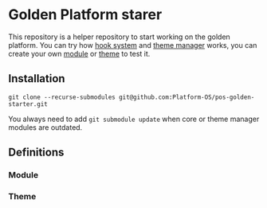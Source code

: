 # Golden Platform starer

This repository is a helper repository to start working on the golden platform. You can try how [hook system](https://github.com/Platform-OS/pos-module-core) and [theme manager](https://github.com/Platform-OS/pos-module-theme-manager) works, you can create your own [module](https://github.com/Platform-OS/pos-module-template) or [theme](https://github.com/Platform-OS/pos-theme-module-template) to test it.

## Installation

```
git clone --recurse-submodules git@github.com:Platform-OS/pos-golden-starter.git
```

You always need to add `git submodule update` when core or theme manager modules are outdated.

## Definitions

### Module

### Theme
